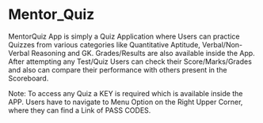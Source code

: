 # Mentor_Quiz
MentorQuiz App is simply a Quiz Application where Users can practice Quizzes from various categories like Quantitative Aptitude, Verbal/Non-Verbal Reasoning and GK. 
Grades/Results are also available inside the App. After attempting any Test/Quiz Users can check their Score/Marks/Grades and also can compare their performance with others present in the Scoreboard.

Note:
To access any Quiz a KEY is required which is available inside the APP. Users have to navigate to Menu Option on the Right Upper Corner, where they can find a Link of PASS CODES.
